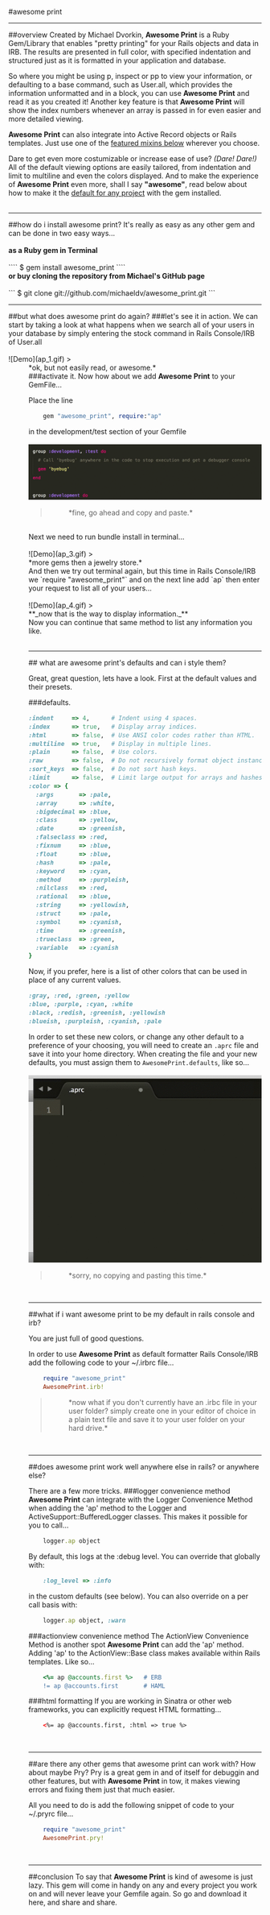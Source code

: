 #<a href="https://github.com/michaeldv/awesome_print" style="text-decoration: none" target="_blank">awesome print</a>
<hr>
##overview
Created by Michael Dvorkin, <strong>Awesome Print</strong> is a Ruby Gem/Library that enables "pretty printing" for your Rails objects and data in IRB. The results are presented in full color, with specified indentation and structured just as it is formatted in your application and database. 

So where you might be using p, inspect or pp to view your information, or defaulting to a base command, such as User.all, which provides the information unformatted and in a block, you can use <strong>Awesome Print</strong> and read it as you created it! Another key feature is that <strong>Awesome Print</strong> will show the index numbers whenever an array is passed in for even easier and more detailed viewing.

<strong>Awesome Print</strong> can also integrate into Active Record objects or Rails templates. Just use one of the [featured mixins below](#mixins) wherever you choose.

Dare to get even more costumizable or increase ease of use? <em>(Dare! Dare!)</em> All of the default viewing options are easily tailored, from indentation and limit to multiline and even the colors displayed. And to make the experience of <strong>Awesome Print</strong> even more, shall I say <strong>"awesome"</strong>, read below about how to make it the [default for any project](#default) with the gem installed.
<br><br>
<hr>
##how do i install <a href="https://github.com/michaeldv/awesome_print" style="text-decoration: none" target="_blank">awesome print?</a>
It's really as easy as any other gem and can be done in two easy ways...
<br><br>
<strong>as a Ruby gem in Terminal</strong><br>
<br>
````
	$ gem install awesome_print
````
<br><strong>or buy cloning the repository <a href="https://github.com/michaeldv/awesome_print" style="text-decoration: none" target="_blank">from Michael's GitHub page</a></strong><br>
<br>
```
	$ git clone git://github.com/michaeldv/awesome_print.git
```
<br>
<hr>
##but what does <a href="https://github.com/michaeldv/awesome_print" style="text-decoration: none" target="_blank">awesome print</a> do again?
###let's see it in action. 
We can start by taking a look at what happens when we search all of your users in your database by simply entering the stock command in Rails Console/IRB of User.all
<br><br>
![Demo](ap_1.gif) 
> <dd> *ok, but not easily read, or awesome.*

<br>
###activate it.
Now how about we add <strong>Awesome Print</strong> to your GemFile...

Place the line
```ruby
	gem "awesome_print", require:"ap"
```
in the development/test section of your Gemfile
<br><br>
![Demo](ap_2.gif)
> <dd> *fine, go ahead and copy and paste.*

<br>
Next we need to run bundle install in terminal...
<br><br>
![Demo](ap_3.gif)
> <dd> *more gems then a jewelry store.*

<br>
And then we try out terminal again, but this time in Rails Console/IRB we  `require "awesome_print"`
and on the next line add `ap` then enter your request to list all of your users...
<br><br>
![Demo](ap_4.gif)
> <dd> **_now that is the way to display information._**

<br>
Now you can continue that same method to list any information you like.
<br>
<br>
<hr>
## what are <a href="https://github.com/michaeldv/awesome_print" style="text-decoration: none" target="_blank">awesome print's</a> defaults and can i style them?

Great, great question, lets have a look. First at the default values and their presets.

###defaults.
```ruby
:indent     => 4,      # Indent using 4 spaces.
:index      => true,   # Display array indices.
:html       => false,  # Use ANSI color codes rather than HTML.
:multiline  => true,   # Display in multiple lines.
:plain      => false,  # Use colors.
:raw        => false,  # Do not recursively format object instance variables.
:sort_keys  => false,  # Do not sort hash keys.
:limit      => false,  # Limit large output for arrays and hashes. Set to a boolean or integer.
:color => {
  :args       => :pale,
  :array      => :white,
  :bigdecimal => :blue,
  :class      => :yellow,
  :date       => :greenish,
  :falseclass => :red,
  :fixnum     => :blue,
  :float      => :blue,
  :hash       => :pale,
  :keyword    => :cyan,
  :method     => :purpleish,
  :nilclass   => :red,
  :rational   => :blue,
  :string     => :yellowish,
  :struct     => :pale,
  :symbol     => :cyanish,
  :time       => :greenish,
  :trueclass  => :green,
  :variable   => :cyanish
}
```
Now, if you prefer, here is a list of other colors that can be used in place of any current values.
```ruby
:gray, :red, :green, :yellow
:blue, :purple, :cyan, :white
:black, :redish, :greenish, :yellowish
:blueish, :purpleish, :cyanish, :pale
```
In order to set these new colors, or change any other default to a preference of your choosing, you will need to
create an ``.aprc`` file and save it into your home directory. When creating the file and your new defaults,
you must assign them to ``AwesomePrint.defaults``, like so...
<br><br>
![Demo](ap_5.gif)
> <dd> *sorry, no copying and pasting this time.*

<br>
<hr>
##<a name="default"></a>what if i want <a href="https://github.com/michaeldv/awesome_print" style="text-decoration: none" target="_blank">awesome print</a> to be my default in rails console and irb?

You are just full of good questions. 

In order to use <strong>Awesome Print</strong> as default formatter Rails Console/IRB add the following code to your ~/.irbrc file...

```ruby
	require "awesome_print"
	AwesomePrint.irb!
```
> <dd> *now what if you don't currently have an .irbc file in your user folder? simply create one in your editor of choice in a plain text file and save it to your user folder on your hard drive.*

<br>
<hr>
##<a name="mixins"></a>does <a href="https://github.com/michaeldv/awesome_print" style="text-decoration: none" target="_blank">awesome print</a> work well anywhere else in rails? or anywhere else?

There are a few more tricks. 
###logger convenience method
<strong>Awesome Print</strong> can integrate with the Logger Convenience Method when adding the 'ap' method to the Logger and ActiveSupport::BufferedLogger classes. This makes it possible for you to call...
```ruby
	logger.ap object
```
By default, this logs at the :debug level. You can override that globally with:
```ruby
	:log_level => :info
```
in the custom defaults (see below). You can also override on a per call basis with:
```ruby
	logger.ap object, :warn
```
###actionview convenience method
The ActionView Convenience Method is another spot <strong>Awesome Print</strong> can add the 'ap' method. Adding 'ap' to the ActionView::Base class makes available within Rails templates. Like so...
```ruby
	<%= ap @accounts.first %>   # ERB
	!= ap @accounts.first       # HAML
```
###html formatting
If you are working in Sinatra or other web frameworks, you can explicitly request HTML formatting...
```html
	<%= ap @accounts.first, :html => true %>
```

<br>
<hr>
##are there any other gems that <a href="https://github.com/michaeldv/awesome_print" style="text-decoration: none" target="_blank">awesome print</a> can work with?
How about maybe Pry? Pry is a great gem in and of itself for debuggin and other features, but with <strong>Awesome Print</strong> in tow, it makes viewing errors and fixing them just that much easier.

All you need to do is add the following snippet of code to your ~/.pryrc file...

```ruby
	require "awesome_print"
	AwesomePrint.pry!
```
<br>
<hr>
##conclusion
To say that <strong>Awesome Print</strong> is kind of awesome is just lazy. This gem will come in handy on any and every project you work on and will never leave your Gemfile again. So go and download it <a href="https://github.com/michaeldv/awesome_print" style="text-decoration: none" target="_blank">here</a>, and share and share.
